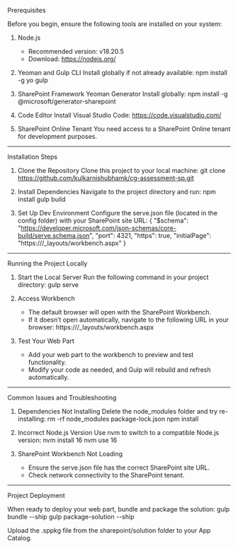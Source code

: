 

Prerequisites

Before you begin, ensure the following tools are installed on your system:

1. Node.js
   - Recommended version: v18.20.5
   - Download: https://nodejs.org/

2. Yeoman and Gulp CLI
   Install globally if not already available:
   npm install -g yo gulp

3. SharePoint Framework Yeoman Generator
   Install globally:
   npm install -g @microsoft/generator-sharepoint

4. Code Editor
   Install Visual Studio Code: https://code.visualstudio.com/

5. SharePoint Online Tenant
   You need access to a SharePoint Online tenant for development purposes.

---

Installation Steps

1. Clone the Repository
   Clone this project to your local machine:
   git clone https://github.com/kulkarnishubhamk/cg-assessment-sp.git
   

2. Install Dependencies
   Navigate to the project directory and run:
   npm install
   gulp build

3. Set Up Dev Environment
   Configure the serve.json file (located in the config folder) with your SharePoint site URL:
   {
     "$schema": "https://developer.microsoft.com/json-schemas/core-build/serve.schema.json",
     "port": 4321,
     "https": true,
     "initialPage": "https://<your-sharepoint-site>/_layouts/workbench.aspx"
   }

---

Running the Project Locally

1. Start the Local Server
   Run the following command in your project directory:
   gulp serve

2. Access Workbench
   - The default browser will open with the SharePoint Workbench.
   - If it doesn’t open automatically, navigate to the following URL in your browser:
     https://<your-sharepoint-site>/_layouts/workbench.aspx

3. Test Your Web Part
   - Add your web part to the workbench to preview and test functionality.
   - Modify your code as needed, and Gulp will rebuild and refresh automatically.

---


Common Issues and Troubleshooting

1. Dependencies Not Installing
   Delete the node_modules folder and try re-installing:
   rm -rf node_modules package-lock.json
   npm install

2. Incorrect Node.js Version
   Use nvm to switch to a compatible Node.js version:
   nvm install 16
   nvm use 16

3. SharePoint Workbench Not Loading
   - Ensure the serve.json file has the correct SharePoint site URL.
   - Check network connectivity to the SharePoint tenant.

---

Project Deployment

When ready to deploy your web part, bundle and package the solution:
gulp bundle --ship
gulp package-solution --ship

Upload the .sppkg file from the sharepoint/solution folder to your App Catalog.

